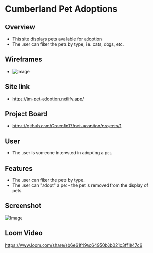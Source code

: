 # Cumberland Pet Adoptions

## Overview
- This site displays pets available for adoption
- The user can filter the pets by type, i.e. cats, dogs, etc.
  
## Wireframes
- ![Image](https://github.com/nss-nightclass-projects/pet-adoption/raw/master/MockUp1.png)
 
## Site link
- https://jm-pet-adoption.netlify.app/

## Project Board
- https://github.com/Greenfin17/pet-adoption/projects/1

## User
- The user is someone interested in adopting a pet.

## Features
- The user can filter the pets by type.
- The user can "adopt" a pet - the pet is removed from the display of pets.
  
## Screenshot
  ![Image](https://user-images.githubusercontent.com/51683901/106372440-46f7e600-6335-11eb-80c8-2d334ddce9de.png)

## Loom Video
  https://www.loom.com/share/eb6e61f49ac64950b3b021c3ff1847c6
  

